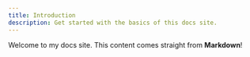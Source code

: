 ```yaml
---
title: Introduction
description: Get started with the basics of this docs site.
---
```


Welcome to my docs site. This content comes straight from **Markdown**!
